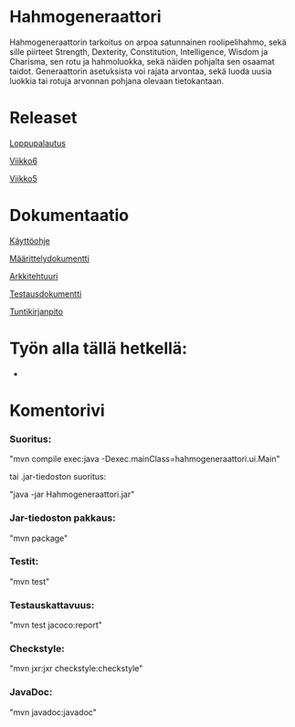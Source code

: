 # Hahmogeneraattori

Hahmogeneraattorin tarkoitus on arpoa satunnainen roolipelihahmo, sekä sille piirteet Strength, Dexterity, Constitution, Intelligence, Wisdom ja Charisma, sen rotu ja hahmoluokka, sekä näiden pohjalta sen osaamat taidot. Generaattorin asetuksista voi rajata arvontaa, sekä luoda uusia luokkia tai rotuja arvonnan pohjana olevaan tietokantaan.

# Releaset

[Loppupalautus](https://github.com/Fumblessi/ot-harjoitustyo/releases/tag/Loppupalautus)

[Viikko6](https://github.com/Fumblessi/ot-harjoitustyo/releases/tag/viikko6)

[Viikko5](https://github.com/Fumblessi/ot-harjoitustyo/releases/tag/viikko5)

# Dokumentaatio

[Käyttöohje](https://github.com/Fumblessi/ot-harjoitustyo/blob/master/dokumentointi/kaytto-ohje.md)

[Määrittelydokumentti](https://github.com/Fumblessi/ot-harjoitustyo/blob/master/dokumentointi/maarittelydokumentti.md)

[Arkkitehtuuri](https://github.com/Fumblessi/ot-harjoitustyo/blob/master/dokumentointi/arkkitehtuuri.md)

[Testausdokumentti](https://github.com/Fumblessi/ot-harjoitustyo/blob/master/dokumentointi/testausdokumentti.md)

[Tuntikirjanpito](https://github.com/Fumblessi/ot-harjoitustyo/blob/master/dokumentointi/tyoaikakirjanpito.md)


# Työn alla tällä hetkellä:

* 

# Komentorivi

### Suoritus:

"mvn compile exec:java -Dexec.mainClass=hahmogeneraattori.ui.Main"

tai .jar-tiedoston suoritus:

"java -jar Hahmogeneraattori.jar"

### Jar-tiedoston pakkaus:

"mvn package"

### Testit:

"mvn test"

### Testauskattavuus:

"mvn test jacoco:report"

### Checkstyle:

"mvn jxr:jxr checkstyle:checkstyle"

### JavaDoc:

"mvn javadoc:javadoc"

